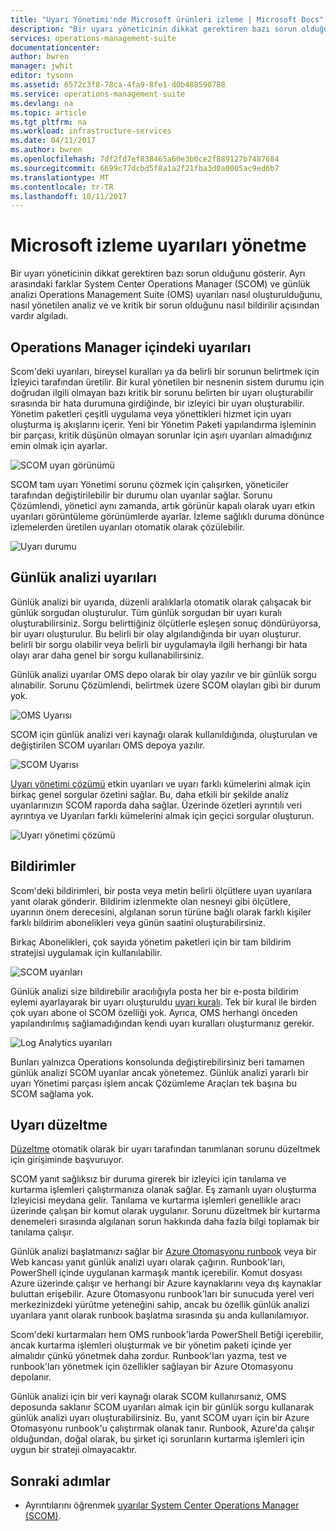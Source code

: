 ```yaml
---
title: "Uyarı Yönetimi'nde Microsoft ürünleri izleme | Microsoft Docs"
description: "Bir uyarı yöneticinin dikkat gerektiren bazı sorun olduğunu gösterir.  Bu makalede uyarıları nasıl oluşturulduğunu ve System Center Operations Manager (SCOM) ve günlük analizi yönetilen farklar açıklar ve karma uyarı Yönetimi stratejisi iki ürünün yararlanarak, en iyi yöntemler sağlar."
services: operations-management-suite
documentationcenter: 
author: bwren
manager: jwhit
editor: tysonn
ms.assetid: 6572c3f8-78ca-4fa9-8fe1-d0b488590788
ms.service: operations-management-suite
ms.devlang: na
ms.topic: article
ms.tgt_pltfrm: na
ms.workload: infrastructure-services
ms.date: 04/11/2017
ms.author: bwren
ms.openlocfilehash: 7df2fd7ef838465a60e3b0ce2f889127b7487684
ms.sourcegitcommit: 6699c77dcbd5f8a1a2f21fba3d0a0005ac9ed6b7
ms.translationtype: MT
ms.contentlocale: tr-TR
ms.lasthandoff: 10/11/2017
---
```

# <a name="managing-alerts-with-microsoft-monitoring"></a>Microsoft izleme uyarıları yönetme
Bir uyarı yöneticinin dikkat gerektiren bazı sorun olduğunu gösterir.  Ayrı arasındaki farklar System Center Operations Manager (SCOM) ve günlük analizi Operations Management Suite (OMS) uyarıları nasıl oluşturulduğunu, nasıl yönetilen analiz ve ve kritik bir sorun olduğunu nasıl bildirilir açısından vardır algıladı.

## <a name="alerts-in-operations-manager"></a>Operations Manager içindeki uyarıları
Scom'deki uyarıları, bireysel kuralları ya da belirli bir sorunun belirtmek için İzleyici tarafından üretilir.  Bir kural yönetilen bir nesnenin sistem durumu için doğrudan ilgili olmayan bazı kritik bir sorunu belirten bir uyarı oluşturabilir sırasında bir hata durumuna girdiğinde, bir izleyici bir uyarı oluşturabilir.  Yönetim paketleri çeşitli uygulama veya yönettikleri hizmet için uyarı oluşturma iş akışlarını içerir.  Yeni bir Yönetim Paketi yapılandırma işleminin bir parçası, kritik düşünün olmayan sorunlar için aşırı uyarıları almadığınız emin olmak için ayarlar.

![SCOM uyarı görünümü](media/operations-management-suite-monitoring-alerts/scom-alert-view.png)

SCOM tam uyarı Yönetimi sorunu çözmek için çalışırken, yöneticiler tarafından değiştirilebilir bir durumu olan uyarılar sağlar.  Sorunu Çözümlendi, yönetici aynı zamanda, artık görünür kapalı olarak uyarı etkin uyarıları görüntüleme görünümlerde ayarlar.  İzleme sağlıklı duruma dönünce izlemelerden üretilen uyarıları otomatik olarak çözülebilir.

![Uyarı durumu](media/operations-management-suite-monitoring-alerts/scom-alert-status.png)

## <a name="alerts-in-log-analytics"></a>Günlük analizi uyarıları
Günlük analizi bir uyarıda, düzenli aralıklarla otomatik olarak çalışacak bir günlük sorgudan oluşturulur.  Tüm günlük sorgudan bir uyarı kuralı oluşturabilirsiniz.  Sorgu belirttiğiniz ölçütlerle eşleşen sonuç döndürüyorsa, bir uyarı oluşturulur.  Bu belirli bir olay algılandığında bir uyarı oluşturur. belirli bir sorgu olabilir veya belirli bir uygulamayla ilgili herhangi bir hata olayı arar daha genel bir sorgu kullanabilirsiniz.

Günlük analizi uyarılar OMS depo olarak bir olay yazılır ve bir günlük sorgu alınabilir.  Sorunu Çözümlendi, belirtmek üzere SCOM olayları gibi bir durum yok.

![OMS Uyarısı](media/operations-management-suite-monitoring-alerts/oms-alert.png)

SCOM için günlük analizi veri kaynağı olarak kullanıldığında, oluşturulan ve değiştirilen SCOM uyarıları OMS depoya yazılır.  

![SCOM Uyarısı](media/operations-management-suite-monitoring-alerts/scom-alert.png)

[Uyarı yönetimi çözümü](http://technet.microsoft.com/library/mt484092.aspx) etkin uyarıları ve uyarı farklı kümelerini almak için birkaç genel sorgular özetini sağlar.  Bu, daha etkili bir şekilde analiz uyarılarınızın SCOM raporda daha sağlar.  Üzerinde özetleri ayrıntılı veri ayrıntıya ve Uyarıları farklı kümelerini almak için geçici sorgular oluşturun.

![Uyarı yönetimi çözümü](media/operations-management-suite-monitoring-alerts/alert-management.png)

## <a name="notifications"></a>Bildirimler
Scom'deki bildirimleri, bir posta veya metin belirli ölçütlere uyan uyarılara yanıt olarak gönderir.  Bildirim izlenmekte olan nesneyi gibi ölçütlere, uyarının önem derecesini, algılanan sorun türüne bağlı olarak farklı kişiler farklı bildirim abonelikleri veya günün saatini oluşturabilirsiniz.

Birkaç Abonelikleri, çok sayıda yönetim paketleri için bir tam bildirim stratejisi uygulamak için kullanılabilir.

![SCOM uyarıları](media/operations-management-suite-monitoring-alerts/alerts-overview-scom.png)

Günlük analizi size bildirebilir aracılığıyla posta her bir e-posta bildirim eylemi ayarlayarak bir uyarı oluşturuldu [uyarı kuralı](http://technet.microsoft.com/library/mt614775.aspx).  Tek bir kural ile birden çok uyarı abone ol SCOM özelliği yok.  Ayrıca, OMS herhangi önceden yapılandırılmış sağlamadığından kendi uyarı kuralları oluşturmanız gerekir.

![Log Analytics uyarıları](media/operations-management-suite-monitoring-alerts/alerts-overview-oms.png)

Bunları yalnızca Operations konsolunda değiştirebilirsiniz beri tamamen günlük analizi SCOM uyarılar ancak yönetemez.  Günlük analizi yararlı bir uyarı Yönetimi parçası işlem ancak Çözümleme Araçları tek başına bu SCOM sağlama yok.

## <a name="alert-remediation"></a>Uyarı düzeltme
[Düzeltme](http://technet.microsoft.com/library/mt614775.aspx) otomatik olarak bir uyarı tarafından tanımlanan sorunu düzeltmek için girişiminde başvuruyor.

SCOM yanıt sağlıksız bir duruma girerek bir izleyici için tanılama ve kurtarma işlemleri çalıştırmanıza olanak sağlar.  Eş zamanlı uyarı oluşturma İzleyicisi meydana gelir.  Tanılama ve kurtarma işlemleri genellikle aracı üzerinde çalışan bir komut olarak uygulanır.  Sorunu düzeltmek bir kurtarma denemeleri sırasında algılanan sorun hakkında daha fazla bilgi toplamak bir tanılama çalışır.

Günlük analizi başlatmanızı sağlar bir [Azure Otomasyonu runbook](https://azure.microsoft.com/documentation/services/automation/) veya bir Web kancası yanıt günlük analizi uyarı olarak çağırın.  Runbook'ları, PowerShell içinde uygulanan karmaşık mantık içerebilir.  Komut dosyası Azure üzerinde çalışır ve herhangi bir Azure kaynaklarını veya dış kaynaklar buluttan erişebilir.  Azure Otomasyonu runbook'ları bir sunucuda yerel veri merkezinizdeki yürütme yeteneğini sahip, ancak bu özellik günlük analizi uyarılara yanıt olarak runbook başlatma sırasında şu anda kullanılamıyor.

Scom'deki kurtarmaları hem OMS runbook'larda PowerShell Betiği içerebilir, ancak kurtarma işlemleri oluşturmak ve bir yönetim paketi içinde yer almalıdır çünkü yönetmek daha zordur.  Runbook'ları yazma, test ve runbook'ları yönetmek için özellikler sağlayan bir Azure Otomasyonu depolanır.

Günlük analizi için bir veri kaynağı olarak SCOM kullanırsanız, OMS deposunda saklanır SCOM uyarıları almak için bir günlük sorgu kullanarak günlük analizi uyarı oluşturabilirsiniz.  Bu, yanıt SCOM uyarı için bir Azure Otomasyonu runbook'u çalıştırmak olanak tanır.  Runbook, Azure'da çalışır olduğundan, doğal olarak, bu şirket içi sorunların kurtarma işlemleri için uygun bir strateji olmayacaktır.

## <a name="next-steps"></a>Sonraki adımlar
* Ayrıntılarını öğrenmek [uyarılar System Center Operations Manager (SCOM)](https://technet.microsoft.com/library/hh212913.aspx).


